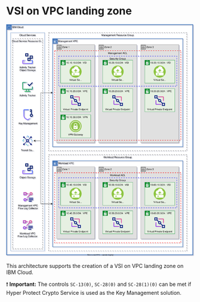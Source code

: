 # VSI on VPC landing zone

![Architecture diagram for the Standard variation of VSI on VPC landing zone](https://raw.githubusercontent.com/terraform-ibm-modules/terraform-ibm-landing-zone/main/reference-architectures/vsi-vsi.drawio.svg)

This architecture supports the creation of a VSI on VPC landing zone on IBM Cloud.


:exclamation: **Important:** The controls `SC-13(0)`, `SC-28(0)` and `SC-28(1)(0)` can be met if Hyper Protect Crypto Service is used as the Key Management solution.
